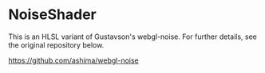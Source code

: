 NoiseShader
===========

This is an HLSL variant of Gustavson's webgl-noise. For further details, see the original repository below.

https://github.com/ashima/webgl-noise
